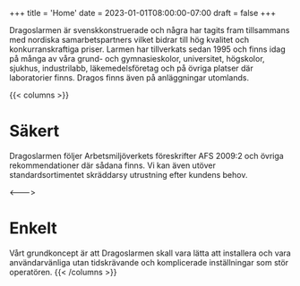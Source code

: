 +++
title = 'Home'
date = 2023-01-01T08:00:00-07:00
draft = false
+++

Dragoslarmen är svenskkonstruerade och några har tagits fram tillsammans med nordiska samarbetspartners vilket bidrar till hög kvalitet och konkurranskraftiga priser.
Larmen har tillverkats sedan 1995 och finns idag på många av våra grund- och gymnasieskolor, universitet, högskolor, sjukhus, industrilabb, läkemedelsföretag och på övriga platser där laboratorier finns.
Dragos finns även på anläggningar utomlands.

{{< columns >}}
# Säkert
Dragoslarmen följer Arbetsmiljöverkets föreskrifter AFS 2009:2 och övriga rekommendationer där sådana finns.
Vi kan även utöver standardsortimentet skräddarsy utrustning efter kundens behov.

<--->

# Enkelt
Vårt grundkoncept är att Dragoslarmen skall vara lätta att installera och vara användarvänliga utan tidskrävande och komplicerade inställningar som stör operatören.
{{< /columns >}}
